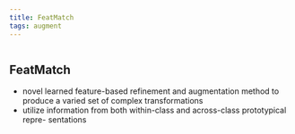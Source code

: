 ```yaml
---
title: FeatMatch
tags: augment
---
```

```toc
```

## FeatMatch
- novel learned feature-based refinement and augmentation method to produce a varied set of complex transformations 
- utilize information from both within-class and across-class prototypical repre- sentations



